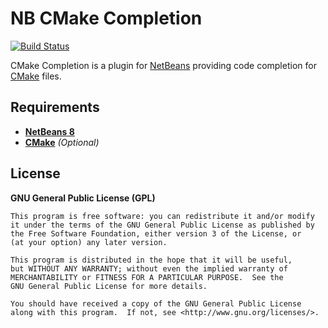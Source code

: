 # NB CMake Completion

[![Build Status](https://travis-ci.org/offa/NB-CMake-Completion.svg?branch=master)](https://travis-ci.org/offa/NB-CMake-Completion)

CMake Completion is a plugin for [NetBeans](https://netbeans.org) providing code completion for [CMake](http://cmake.org) files.


## Requirements

 - [**NetBeans 8**](https://netbeans.org)
 - [**CMake**](http://cmake.org) *(Optional)*


## License

**GNU General Public License (GPL)**

    This program is free software: you can redistribute it and/or modify
    it under the terms of the GNU General Public License as published by
    the Free Software Foundation, either version 3 of the License, or
    (at your option) any later version.

    This program is distributed in the hope that it will be useful,
    but WITHOUT ANY WARRANTY; without even the implied warranty of
    MERCHANTABILITY or FITNESS FOR A PARTICULAR PURPOSE.  See the
    GNU General Public License for more details.

    You should have received a copy of the GNU General Public License
    along with this program.  If not, see <http://www.gnu.org/licenses/>.
